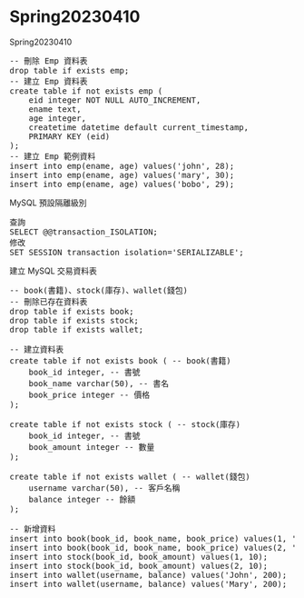 # Spring20230410
Spring20230410
<pre>
-- 刪除 Emp 資料表
drop table if exists emp;
-- 建立 Emp 資料表
create table if not exists emp (
	eid integer NOT NULL AUTO_INCREMENT,
	ename text,
	age integer,
	createtime datetime default current_timestamp,
	PRIMARY KEY (eid)
);
-- 建立 Emp 範例資料
insert into emp(ename, age) values('john', 28);
insert into emp(ename, age) values('mary', 30);
insert into emp(ename, age) values('bobo', 29);
</pre>
MySQL 預設隔離級別
<pre>
查詢
SELECT @@transaction_ISOLATION;
修改
SET SESSION transaction_isolation='SERIALIZABLE';
</pre>
建立 MySQL 交易資料表
<pre>
-- book(書籍)、stock(庫存)、wallet(錢包)
-- 刪除已存在資料表
drop table if exists book;
drop table if exists stock;
drop table if exists wallet;

-- 建立資料表
create table if not exists book ( -- book(書籍)
    book_id integer, -- 書號
    book_name varchar(50), -- 書名
    book_price integer -- 價格
);

create table if not exists stock ( -- stock(庫存)
    book_id integer, -- 書號
    book_amount integer -- 數量
);

create table if not exists wallet ( -- wallet(錢包)
    username varchar(50), -- 客戶名稱
    balance integer -- 餘額
);

-- 新增資料
insert into book(book_id, book_name, book_price) values(1, 'Java', 100);
insert into book(book_id, book_name, book_price) values(2, 'Python', 70);
insert into stock(book_id, book_amount) values(1, 10);
insert into stock(book_id, book_amount) values(2, 10);
insert into wallet(username, balance) values('John', 200);
insert into wallet(username, balance) values('Mary', 200);
</pre>
